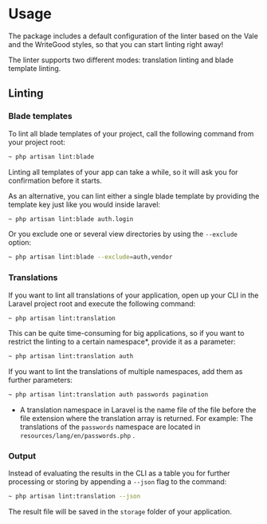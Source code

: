 # Usage

The package includes a default configuration of the linter based on the Vale and the WriteGood styles, so that you can start linting right away!

The linter supports two different modes: translation linting and blade template linting.

## Linting

### Blade templates

To lint all blade templates of your project, call the following command from your project root:

```bash
~ php artisan lint:blade
```

Linting all templates of your app can take a while, so it will ask you for confirmation before it starts.

As an alternative, you can lint either a single blade template by providing the template key just like you would inside laravel:

```bash
~ php artisan lint:blade auth.login
```

Or you exclude one or several view directories by using the `--exclude` option:

```bash
~ php artisan lint:blade --exclude=auth,vendor
```

### Translations

If you want to lint all translations of your application, open up your CLI in the Laravel project root and execute the following command:

```bash
~ php artisan lint:translation
```

This can be quite time-consuming for big applications, so if you want to restrict the linting to a certain namespace*, provide it as a parameter:

```bash
~ php artisan lint:translation auth
```

If you want to lint the translations of multiple namespaces, add them as further parameters:

```bash
~ php artisan lint:translation auth passwords pagination
```

* A translation namespace in Laravel is the name file of the file before the file extension where the translation array is returned. For example: The translations of the `passwords` namespace are located in `resources/lang/en/passwords.php` .

### Output

Instead of evaluating the results in the CLI as a table you for further processing or storing by appending a `--json` flag to the command:

```bash
~ php artisan lint:translation --json
```

The result file will be saved in the `storage` folder of your application.